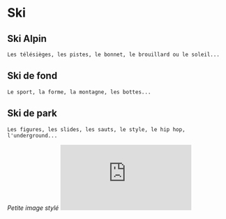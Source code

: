 # Ski

## Ski Alpin
	Les télésièges, les pistes, le bonnet, le brouillard ou le soleil...

## Ski de fond
	Le sport, la forme, la montagne, les bottes...

## Ski de park
	Les figures, les slides, les sauts, le style, le hip hop, l'underground...
	
*Petite image stylé*
![](http://www.rossignol.com/tzr/scripts/resizer.php?filename=T093/img1/75/07/llf58okscj70&mime=image%2Fjpeg&&originalname=homme03.jpg&geometry=640x%3E)

